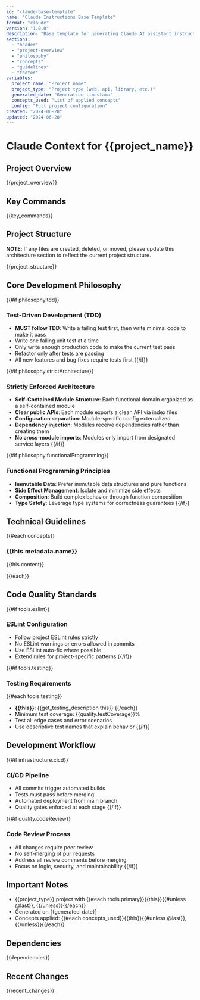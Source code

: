 ```yaml
---
id: "claude-base-template"
name: "Claude Instructions Base Template"
format: "claude"
version: "1.0.0"
description: "Base template for generating Claude AI assistant instructions"
sections:
  - "header"
  - "project-overview" 
  - "philosophy"
  - "concepts"
  - "guidelines"
  - "footer"
variables:
  project_name: "Project name"
  project_type: "Project type (web, api, library, etc.)"
  generated_date: "Generation timestamp"
  concepts_used: "List of applied concepts"
  config: "Full project configuration"
created: "2024-06-28"
updated: "2024-06-28"
---
```


# Claude Context for {{project_name}}

## Project Overview
{{project_overview}}

## Key Commands
{{key_commands}}

## Project Structure
**NOTE**: If any files are created, deleted, or moved, please update this architecture section to reflect the current project structure.

{{project_structure}}

## Core Development Philosophy

{{#if philosophy.tdd}}
### Test-Driven Development (TDD)
- **MUST follow TDD**: Write a failing test first, then write minimal code to make it pass
- Write one failing unit test at a time
- Only write enough production code to make the current test pass
- Refactor only after tests are passing
- All new features and bug fixes require tests first
{{/if}}

{{#if philosophy.strictArchitecture}}
### Strictly Enforced Architecture
- **Self-Contained Module Structure**: Each functional domain organized as a self-contained module
- **Clear public APIs**: Each module exports a clean API via index files
- **Configuration separation**: Module-specific config externalized
- **Dependency injection**: Modules receive dependencies rather than creating them
- **No cross-module imports**: Modules only import from designated service layers
{{/if}}

{{#if philosophy.functionalProgramming}}
### Functional Programming Principles
- **Immutable Data**: Prefer immutable data structures and pure functions
- **Side Effect Management**: Isolate and minimize side effects
- **Composition**: Build complex behavior through function composition
- **Type Safety**: Leverage type systems for correctness guarantees
{{/if}}

## Technical Guidelines

{{#each concepts}}
### {{this.metadata.name}}
{{this.content}}

{{/each}}

## Code Quality Standards

{{#if tools.eslint}}
### ESLint Configuration
- Follow project ESLint rules strictly
- No ESLint warnings or errors allowed in commits
- Use ESLint auto-fix where possible
- Extend rules for project-specific patterns
{{/if}}

{{#if tools.testing}}
### Testing Requirements
{{#each tools.testing}}
- **{{this}}**: {{get_testing_description this}}
{{/each}}
- Minimum test coverage: {{quality.testCoverage}}%
- Test all edge cases and error scenarios
- Use descriptive test names that explain behavior
{{/if}}

## Development Workflow

{{#if infrastructure.cicd}}
### CI/CD Pipeline
- All commits trigger automated builds
- Tests must pass before merging
- Automated deployment from main branch
- Quality gates enforced at each stage
{{/if}}

{{#if quality.codeReview}}
### Code Review Process
- All changes require peer review
- No self-merging of pull requests
- Address all review comments before merging
- Focus on logic, security, and maintainability
{{/if}}

## Important Notes
- {{project_type}} project with {{#each tools.primary}}{{this}}{{#unless @last}}, {{/unless}}{{/each}}
- Generated on {{generated_date}}
- Concepts applied: {{#each concepts_used}}{{this}}{{#unless @last}}, {{/unless}}{{/each}}

## Dependencies
{{dependencies}}

## Recent Changes
{{recent_changes}}